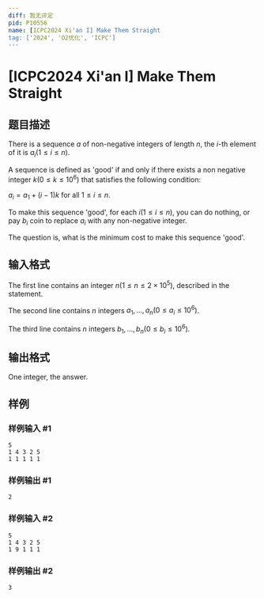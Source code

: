 ```yaml
---
diff: 暂无评定
pid: P10556
name: [ICPC2024 Xi'an I] Make Them Straight
tag: ['2024', 'O2优化', 'ICPC']
---
```

# [ICPC2024 Xi'an I] Make Them Straight
## 题目描述

There is a sequence $a$ of non-negative integers of length $n$, the $i$-th element of it is $a_i(1\leq i\leq n)$.

A sequence is defined as 'good' if and only if there exists a non negative integer $k(0\leq k\leq 10^6)$ that satisfies the following condition:

$a_{i}=a_{1}+(i-1)k$ for all $1\leq i\leq n$.

To make this sequence 'good', for each $i(1\leq i\leq n)$, you can do nothing, or pay $b_i$ coin to replace $a_i$ with any non-negative integer.

The question is, what is the minimum cost to make this sequence 'good'.
## 输入格式

The first line contains an integer $n(1\leq n\leq 2\times 10^5)$, described in the statement.

The second line contains $n$ integers $a_1,...,a_n(0\leq a_i\leq 10^6)$.

The third line contains $n$ integers $b_1,...,b_n(0\leq b_i\leq 10^6)$.
## 输出格式

One integer, the answer.
## 样例

### 样例输入 #1
```
5
1 4 3 2 5
1 1 1 1 1
```
### 样例输出 #1
```
2
```
### 样例输入 #2
```
5
1 4 3 2 5
1 9 1 1 1
```
### 样例输出 #2
```
3
```
